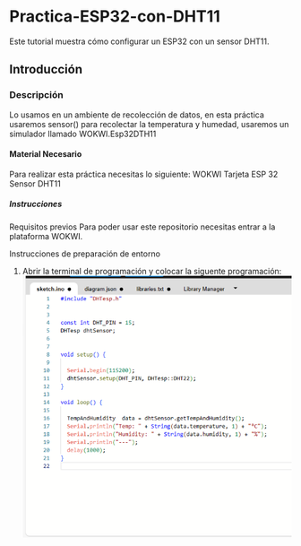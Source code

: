 # Practica-ESP32-con-DHT11
Este tutorial muestra cómo configurar un ESP32 con un sensor DHT11.
## Introducción
### Descripción
Lo usamos en un ambiente de recolección de datos, en esta práctica usaremos sensor() para recolectar la temperatura y humedad, usaremos un simulador llamado WOKWI.Esp32DTH11
#### Material Necesario
Para realizar esta práctica necesitas lo siguiente:
WOKWI
Tarjeta ESP 32
Sensor DHT11
##### Instrucciones 
Requisitos previos
Para poder usar este repositorio necesitas entrar a la plataforma WOKWI.

Instrucciones de preparación de entorno
1. Abrir la terminal de programación y colocar la siguente programación:
![.](https://github.com/AdalGuadarrama/Practica-ESP32-con-DHT11/blob/main/captura%201.png)
  
